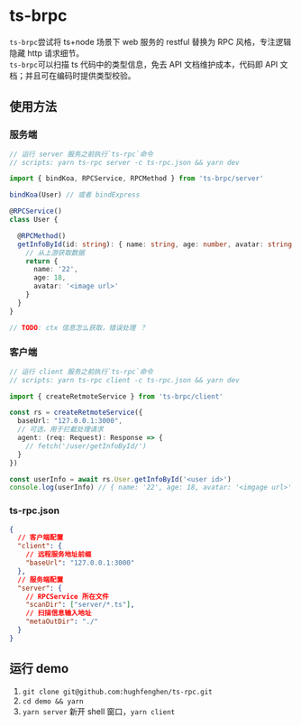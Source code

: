 # ts-brpc

`ts-brpc`尝试将 ts+node 场景下 web 服务的 restful 替换为 RPC 风格，专注逻辑隐藏 http 请求细节。  
`ts-brpc`可以扫描 ts 代码中的类型信息，免去 API 文档维护成本，代码即 API 文档；并且可在编码时提供类型校验。  

## 使用方法

### 服务端
```ts
// 运行 server 服务之前执行`ts-rpc`命令
// scripts: yarn ts-rpc server -c ts-rpc.json && yarn dev

import { bindKoa, RPCService, RPCMethod } from 'ts-brpc/server'

bindKoa(User) // 或者 bindExpress

@RPCService()
class User {

  @RPCMethod()
  getInfoById(id: string): { name: string, age: number, avatar: string } {
    // 从上游获取数据
    return {
      name: '22',
      age: 18,
      avatar: '<image url>'
    }
  }
}

// TODO: ctx 信息怎么获取，错误处理 ？
```

### 客户端
```ts
// 运行 client 服务之前执行`ts-rpc`命令
// scripts: yarn ts-rpc client -c ts-rpc.json && yarn dev

import { createRetmoteService } from 'ts-brpc/client'

const rs = createRetmoteService({
  baseUrl: "127.0.0.1:3000",
  // 可选，用于拦截处理请求
  agent: (req: Request): Response => {
    // fetch('/user/getInfoById/')
  }
})

const userInfo = await rs.User.getInfoById('<user id>')
console.log(userInfo) // { name: '22', age: 18, avatar: '<imgage url>' }
```

### ts-rpc.json
```json
{
  // 客户端配置
  "client": {
    // 远程服务地址前缀
    "baseUrl": "127.0.0.1:3000"
  },
  // 服务端配置
  "server": {
    // RPCService 所在文件
    "scanDir": ["server/*.ts"],
    // 扫描信息输入地址
    "metaOutDir": "./"
  }
}
```

## 运行 demo
1. `git clone git@github.com:hughfenghen/ts-rpc.git`  
2. `cd demo && yarn`  
3. `yarn server` 新开 shell 窗口，`yarn client`  